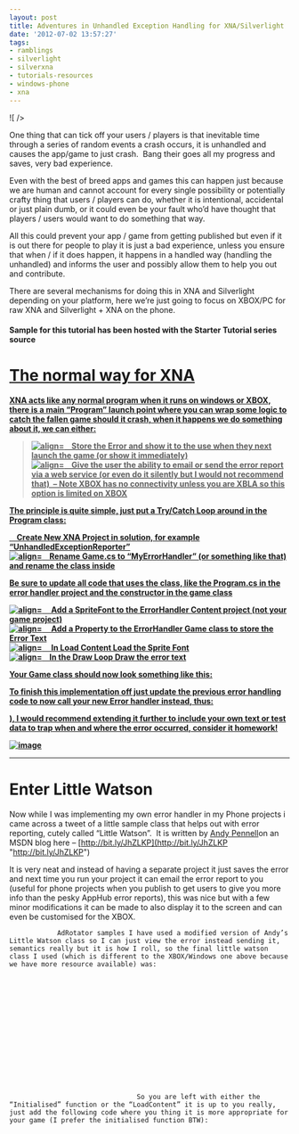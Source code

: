 ```yaml
---
layout: post
title: Adventures in Unhandled Exception Handling for XNA/Silverlight
date: '2012-07-02 13:57:27'
tags:
- ramblings
- silverlight
- silverxna
- tutorials-resources
- windows-phone
- xna
---
```


![ /></p>
<p>One thing that can tick off your users / players is that inevitable time through a series of random events a crash occurs, it is unhandled and causes the app/game to just crash.  Bang their goes all my progress and saves, very bad experience.</p>
<p>Even with the best of breed apps and games this can happen just because we are human and cannot account for every single possibility or potentially crafty thing that users / players can do, whether it is intentional, accidental or just plain dumb, or it could even be your fault who’d have thought that players / users would want to do something that way.</p>
<p>All this could prevent your app / game from getting published but even if it is out there for people to play it is just a bad experience, unless you ensure that when / if it does happen, it happens in a handled way (handling the unhandled) and informs the user and possibly allow them to help you out and contribute.</p>
<p>There are several mechanisms for doing this in XNA and Silverlight depending on your platform, here we’re just going to focus on XBOX/PC for raw XNA and Silverlight + XNA on the phone.</p>
<h4>Sample for this tutorial has been hosted with the Starter Tutorial series source <a href=](http://www.lifeasbob.com/content/binary/UnhandledException.jpg)here on codeplex – [http://bit.ly/JmuXTE](http://bit.ly/JmuXTE "http://bit.ly/JmuXTE")

* * *

# The normal way for XNA

XNA acts like any normal program when it runs on windows or XBOX, there is a main “Program” launch point where you can wrap some logic to catch the fallen game should it crash, when it happens we do something about it, we can either:

> ![align=](http://www.dotnetscraps.com/samples/bullets/016.gif)&nbsp;&nbsp;&nbsp; Store the Error and show it to the use when they next launch the game (or show it immediately)  
> ![align=](http://www.dotnetscraps.com/samples/bullets/016.gif)&nbsp;&nbsp;&nbsp; Give the user the ability to email or send the error report via a web service (or even do it silently but I would not recommend that)&nbsp; – Note XBOX has no connectivity unless you are XBLA so this option is limited on XBOX

The principle is quite simple, just put a Try/Catch Loop around in the Program class:

    

&nbsp;&nbsp;&nbsp; Create New XNA Project in solution, for example “UnhandledExceptionReporter”  
 ![align=](http://www.dotnetscraps.com/samples/bullets/016.gif)&nbsp;&nbsp;&nbsp; Rename Game.cs to “MyErrorHandler” (or something like that) and rename the class inside

Be sure to update all code that uses the class, like the Program.cs in the error handler project and the constructor in the game class

![align=](http://www.dotnetscraps.com/samples/bullets/016.gif)&nbsp;&nbsp;&nbsp;&nbsp; Add a SpriteFont to the ErrorHandler Content project (not your game project)  
 ![align=](http://www.dotnetscraps.com/samples/bullets/016.gif)&nbsp;&nbsp;&nbsp;&nbsp; Add a Property to the ErrorHandler Game class to store the Error Text  
 ![align=](http://www.dotnetscraps.com/samples/bullets/016.gif)&nbsp;&nbsp;&nbsp;&nbsp; In Load Content Load the Sprite Font  
 ![align=](http://www.dotnetscraps.com/samples/bullets/016.gif)&nbsp;&nbsp;&nbsp; In the Draw Loop Draw the error text

Your Game class should now look something like this:

    

To finish this implementation off just update the previous error handling code to now call your new Error handler instead, thus:

    

), I would recommend extending it further to include your own text or test data to trap when and where the error occurred, consider it homework!

[![image](/Images/wordpress/2012/07/image_thumb140.png "image")](/Images/wordpress/2012/07/image137.png)

* * *

# Enter Little Watson

Now while I was implementing my own error handler in my Phone projects i came across a tweet of a little sample class that helps out with error reporting, cutely called “Little Watson”.&nbsp; It is written by [Andy Pennell](http://blogs.msdn.com/3107/ProfileUrlRedirect.ashx)on an MSDN blog here – [http://bit.ly/JhZLKP](http://bit.ly/JhZLKP "http://bit.ly/JhZLKP")

It is very neat and instead of having a separate project it just saves the error and next time you run your project it can email the error report to you (useful for phone projects when you publish to get users to give you more info than the pesky AppHub error reports), this was nice but with a few minor modifications it can be made to also display it to the screen and can even be customised for the XBOX.

    
    
        
        
            
            
                AdRotator samples I have used a modified version of Andy’s Little Watson class so I can just view the error instead sending it, semantics really but it is how I roll, so the final little watson class I used (which is different to the XBOX/Windows one above because we have more resource available) was:
                
                
                    
                    
                        
                        
                            
                            
                                
                                
                                    
                                    
                                        
                                    
                                    
                                    
                                    So you are left with either the “Initialised” function or the “LoadContent” it is up to you really, just add the following code where you thing it is more appropriate for your game (I prefer the initialised function BTW):
                                    
                                    
                                    
                                    
                                        
                                    
                                    
                                
                                
                            
                            
                        
                        
                    
                    
                
                
                
            
            
        
        
    
    

